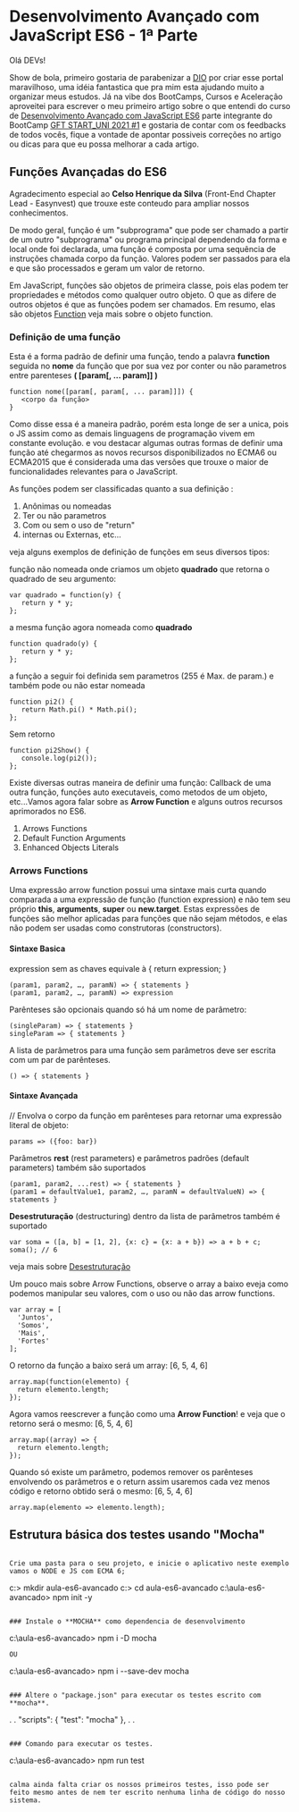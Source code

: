 # Desenvolvimento Avançado com JavaScript ES6 - 1ª Parte

Olá DEVs!

Show de bola, primeiro gostaria de parabenizar a [DIO](https://digitalinnovation.one/sign-up?ref=29NN0DXU33) por criar esse portal maravilhoso, uma idéia fantastica que pra mim esta ajudando muito a organizar meus estudos. Já na vibe dos BootCamps, Cursos e Aceleração aproveitei para escrever o meu primeiro artigo sobre o que entendi do curso de [Desenvolvimento Avançado com JavaScript ES6](https://web.digitalinnovation.one/course/desenvolvimento-avancado-com-javascript-es6/learning/75ee88ab-99f3-4ab8-8620-7efafcb26481/) parte integrante do BootCamp [GFT START_UNI 2021 #1](https://web.digitalinnovation.one/track/gft-start_uni-2021-1) e gostaria de contar com os feedbacks de todos vocês, fique a vontade de apontar possiveis correções no artigo ou dicas para que eu possa melhorar a cada artigo.

## Funções Avançadas do ES6

Agradecimento especial ao **Celso Henrique da Silva** (Front-End Chapter Lead - Easynvest) que trouxe este conteudo para ampliar nossos conhecimentos.

De modo geral, função é um "subprograma" que pode ser chamado a partir de um outro "subprograma" ou programa principal dependendo da forma e local onde foi declarada, uma função é composta por uma sequência de instruções chamada corpo da função. Valores podem ser passados para ela e que são processados e geram um valor de retorno.

Em JavaScript, funções são objetos de primeira classe, pois elas podem ter propriedades e métodos como qualquer outro objeto. O que as difere de outros objetos é que as funções podem ser chamados. Em resumo, elas são objetos [Function](https://developer.mozilla.org/pt-BR/docs/Web/JavaScript/Reference/Global_Objects/Function) veja mais sobre o objeto function. 

### Definição de uma função

Esta é a forma padrão de definir uma função, tendo a palavra **function** seguida no **nome** da função que por sua vez por conter ou não parametros entre parenteses **( [param[, ... param]] )**

```
function nome([param[, param[, ... param]]]) {
   <corpo da função>
}
```
Como disse essa é a maneira padrão, porém esta longe de ser a unica, pois o JS assim como as demais linguagens de programação vivem em constante evolução. e vou destacar algumas outras formas de definir uma função até chegarmos as novos recursos disponibilizados no ECMA6 ou ECMA2015 que é considerada uma das versões que trouxe o maior de funcionalidades relevantes para o JavaScript.

As funções podem ser classificadas quanto a sua definição  :

1. Anônimas ou nomeadas
2. Ter ou não parametros
3. Com ou sem o uso de "return"
4. internas ou Externas, etc...

veja alguns exemplos de definição de funções em seus diversos tipos:

função não nomeada onde criamos um objeto **quadrado** que retorna o quadrado de seu argumento:
```
var quadrado = function(y) {
   return y * y;
};
```
a mesma função agora nomeada como **quadrado**
```
function quadrado(y) {
   return y * y;
};
```
a função a seguir foi definida sem parametros (255 é Max. de param.) e também pode ou não estar nomeada
```
function pi2() {
   return Math.pi() * Math.pi();
};
```
Sem retorno
```
function pi2Show() {
   console.log(pi2());
};
```
Existe diversas outras maneira de definir uma função: Callback de uma outra função, funções auto executaveis, como metodos de um objeto, etc...Vamos agora falar sobre as **Arrow Function** e alguns outros recursos aprimorados no ES6.

1. Arrows Functions
2. Default Function Arguments
3. Enhanced Objects Literals

### Arrows Functions

Uma expressão arrow function possui uma sintaxe mais curta quando comparada a uma expressão de função (function expression) e não tem seu próprio **this**, **arguments**, **super** ou **new.target**. Estas expressões de funções são melhor aplicadas para funções que não sejam métodos, e elas não podem ser usadas como construtoras (constructors).

#### Sintaxe Basica
expression sem as chaves equivale à { return expression; }

```
(param1, param2, …, paramN) => { statements }
(param1, param2, …, paramN) => expression
```

Parênteses são opcionais quando só há um nome de parâmetro:
```
(singleParam) => { statements }
singleParam => { statements }
```

A lista de parâmetros para uma função sem parâmetros deve ser escrita com um par de parênteses.
```
() => { statements }
```
#### Sintaxe Avançada
// Envolva o corpo da função em parênteses para retornar uma expressão literal de objeto:

```
params => ({foo: bar})
```
Parâmetros **rest** (rest parameters) e parâmetros padrões (default parameters) também são suportados
```
(param1, param2, ...rest) => { statements }
(param1 = defaultValue1, param2, …, paramN = defaultValueN) => { statements }
```

**Desestruturação** (destructuring) dentro da lista de parâmetros também é suportado
```
var soma = ([a, b] = [1, 2], {x: c} = {x: a + b}) => a + b + c;
soma(); // 6
```
veja mais sobre [Desestruturação](https://developer.mozilla.org/en-US/docs/Web/JavaScript/Reference/Operators/Destructuring_assignment)


Um pouco mais sobre Arrow Functions, observe o array a baixo eveja como podemos manipular seu valores, com o uso ou não das arrow functions.

```
var array = [
  'Juntos',
  'Somos',
  'Mais',
  'Fortes'
];
```

O retorno da função a baixo será um array: [6, 5, 4, 6]
```
array.map(function(elemento) {
  return elemento.length;
});
```

Agora vamos reescrever a função como uma **Arrow Function**! e veja que o retorno será o mesmo: [6, 5, 4, 6]
```
array.map((array) => {
  return elemento.length;
});
```

Quando só existe um parâmetro, podemos remover os parênteses envolvendo os parâmetros e o return assim usaremos cada vez menos código e retorno obtido será o mesmo: [6, 5, 4, 6]
```
array.map(elemento => elemento.length);
```
## Estrutura básica dos testes usando "Mocha"
```

Crie uma pasta para o seu projeto, e inicie o aplicativo neste exemplo vamos o NODE e JS com ECMA 6;

```
c:\> mkdir aula-es6-avancado
c:\> cd aula-es6-avancado
c:\aula-es6-avancado\> npm init -y
```

### Instale o **MOCHA** como dependencia de desenvolvimento

```
c:\aula-es6-avancado\> npm i -D mocha
```
OU

```
c:\aula-es6-avancado\> npm i --save-dev mocha
```

### Altere o "package.json" para executar os testes escrito com  **mocha**.

```
.
.
 "scripts": {
    "test": "mocha"
  },
 .
 .
```

### Comando para executar os testes.

```
c:\aula-es6-avancado\> npm run test
```

calma ainda falta criar os nossos primeiros testes, isso pode ser feito mesmo antes de nem ter escrito nenhuma linha de código do nosso sistema.
